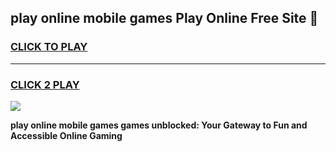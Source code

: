 
## play online mobile games Play Online Free Site 👋
<h3>
<a href="https://download.freeplayer.one?title=play_online_mobile_games&ref=21F">CLICK TO PLAY</a></h3>
<hr>

<h3>
<a href="https://download.freeplayer.one?title=play_online_mobile_games&ref=21F">CLICK 2 PLAY</a>
  
</h3>

<a href="https://download.freeplayer.one?title=play_online_mobile_games&ref=21F"><img src="https://cdnb.artstation.com/p/assets/images/images/032/539/853/original/anto-thomas-button-gif.gif"></a>


**play online mobile games games unblocked: Your Gateway to Fun and Accessible Online Gaming**
